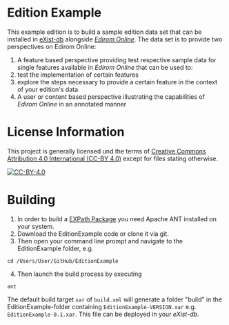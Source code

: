 # Edition Example
This example edition is to build a sample edition data set that can be installed in [eXist-db](https://github.com/eXist-db/exist) alongside [_Edirom Online_](https://github.com/Edirom/Edirom-Online). The data set is to provide two perspectives on Edirom Online:

1. A feature based perspective providing test respective sample data for single features available in _Edirom Online_ that can be used to:
  1. test the implementation of certain features
  2. explore the steps necessary to provide a certain feature in the context of your edition's data
2. A user or content based perspective illustrating the capabilities of _Edirom Online_ in an annotated manner

# License Information
This project is generally licensed und the terms of [Creative Commons Attribution 4.0 International (CC-BY 4.0)](https://creativecommons.org/licenses/by/4.0/) except for files stating otherwise.

[![CC-BY-4.0](https://i.creativecommons.org/l/by/4.0/88x31.png "Creative Commons Attribution 4.0 International License")](http://creativecommons.org/licenses/by/4.0/)

# Building

1. In order to build a [EXPath Package](http://exist-db.org/exist/apps/doc/repo.xml) you need Apache ANT installed on your system.
2. Download the EditionExample code or clone it via git.
3. Then open your command line prompt and navigate to the EditionExample folder, e.g.
```terminal
cd /Users/User/GitHub/EditionExample
```
4. Then launch the build process by executing
```terminal
ant
```
The default build target `xar` of `build.xml` will generate a folder "build" in the EditionExample-folder containing `EditionExample-VERSION.xar` e.g. `EditionExample-0.1.xar`. This file can be deployed in your _eXist-db_.
